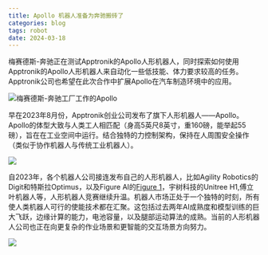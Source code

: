 ```yaml
---
title: Apollo 机器人准备为奔驰搬砖了
categories: blog
tags: robot
date: 2024-03-18
---
```


梅赛德斯-奔驰正在测试Apptronik的Apollo人形机器人，同时探索如何使用Apptronik的Apollo人形机器人来自动化一些低技能、体力要求较高的任务。Apptronik公司也希望在此次合作中扩展Apollo在汽车制造环境中的应用。

![梅赛德斯-奔驰工厂工作的Apollo](https://cdn.jsdelivr.net/gh/YeeKal/img_land/blog/24/03apptronik-bmw-featured.jpg)

早在2023年8月份，Apptronik创业公司发布了旗下人形机器人——Apollo。Apollo的体型大致与人类工人相匹配（身高5英尺8英寸，重160磅，能举起55磅），旨在在工业空间中运行。结合独特的力控制架构，保持在人周围安全操作（类似于协作机器人与传统工业机器人）。

![](https://cdn.jsdelivr.net/gh/YeeKal/img_land/blog/24/0320240318102947.png)

自2023年，各个机器人公司接连发布自己的人形机器人，比如Agility Robotics的Digit和特斯拉Optimus，以及Figure AI的[Figure 1](https://yeekal.store/notes/blog/20240314_figure_01)，宇树科技的Unitree H1,傅立叶机器人等，人形机器人竞赛继续升温。机器人市场正处于一个独特的时刻，所有使人类机器人可行的使能技术都在汇聚。这包括过去两年AI成熟度和模型训练的巨大飞跃，边缘计算的能力，电池容量，以及腿部运动算法的成熟。当前的人形机器人公司也正在向更复杂的作业场景和更智能的交互场景方向努力。

![](https://cdn.jsdelivr.net/gh/YeeKal/img_land/blog/24/0364e4b22d0506b42379ffd314_Robot%2520only%2520w%2520Comercial%2520Box%252001-p-2000.png)
